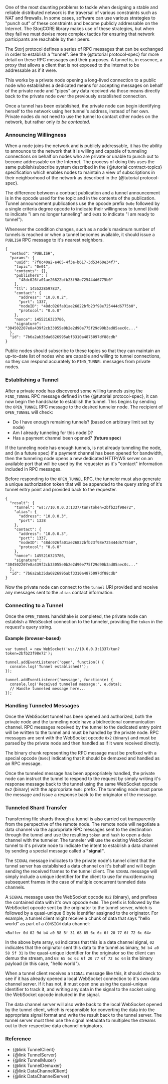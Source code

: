 One of the most daunting problems to tackle when designing a stable and
reliable distributed network is the traversal of various constraints such as
NAT and firewalls. In some cases, software can use various strategies to
"punch out" of these constraints and become publicly addressable on the
Internet. The StorjCORE library makes use of these strategies, but when they
fail we must devise more complex tactics for ensuring that network participants
are reachable by their peers.

The Storj protocol defines a series of RPC messages that can be exchanged
in order to establish a "tunnel". See the {@tutorial protocol-spec} for more
detail on these RPC messages and their purposes. A tunnel is, in essence, a
proxy that allows a client that is not exposed to the Internet to be
addressable as if it were.

This works by a private node opening a long-lived connection to a public node
who establishes a dedicated means for accepting messages on behalf of the
private node and "pipes" any data received via those means directly back to the
private node over the previously established connection.

Once a tunnel has been established, the private node can begin identifying
herself to the network using her tunnel's address, instead of her own. Private
nodes do not need to use the tunnel to contact other nodes on the network, but
rather only *to be contacted*.

### Announcing Willingness

When a node joins the network and is publicly addressable, it has the ability
to announce to the network that it is willing and capable of tunneling
connections on behalf on nodes who are private or unable to punch out to
become addressable on the Internet. The process of doing this uses the same
publish/subscribe system described in the {@tutorial contract-topics}
specification which enables nodes to maintain a view of subscriptions in their
neighborhood of the network as described in the {@tutorial protocol-spec}.

The difference between a contract publication and a tunnel announcement is in
the opcode used for the topic and in the contents of the publication. Tunnel
announcement publications use the opcode prefix `0x0e` followed by a single
criteria degree opcode to indicate their willingness to tunnel (`0x00` to
indicate "I am no longer tunneling" and `0x01` to indicate "I am ready to
tunnel").

Whenever the condition changes, such as a node's maximum number of tunnels is
reached or when a tunnel becomes available, it should issue a `PUBLISH` RPC
message to it's nearest neighbors.

```
{
  "method": "PUBLISH",
  "params": {
    "uuid": "7f0c40a2-e465-4f3e-b617-3d53460e34f7",
    "topic": "0e01",
    "contents": {},
    "publishers": [
      "48dc026fa01ae26822bfb23f98e725444d6775b0"
    ],
    "ttl": 1455228597837,
    "contact": {
      "address": "10.0.0.2",
      "port": 1337,
      "nodeID": "48dc026fa01ae26822bfb23f98e725444d6775b0",
      "protocol": "0.6.0"
    },
    "nonce": 1455216323786,
    "signature": "304502207e8a439f2cb33055e0b2e2d90e775f29d90b3ad85aec0c..."
  },
  "id": "7b6a2ab35da6826995abf3310a4875097df88cdb"
}
```

Public nodes should subscribe to these topics so that they can maintain an
up-to-date list of nodes who are capable and willing to tunnel connections, so
they can respond accurately to `FIND_TUNNEL` messages from private nodes.

### Establishing a Tunnel

After a private node has discovered some willing tunnels using the `FIND_TUNNEL`
RPC message defined in the {@tutorial protocol-spec}, it can now begin the
handshake to establish the tunnel. This begins by sending the `OPEN_TUNNEL` RPC
message to the desired tunneler node. The recipient of `OPEN_TUNNEL` will
check:

* Do I have enough remaining tunnels? (based on arbitrary limit set by node)
* Am I already tunneling for this nodeID?
* Has a payment channel been opened? (**future spec**)

If the tunneling node has enough tunnels, is not already tunneling the node,
and (in a future spec) if a payment channel has been opened for bandwidth, then
the tunneling node opens a new dedicated HTTP/WS server on an available port
that will be used by the requester as it's "contact" information included in
RPC messages.

Before responding to the `OPEN_TUNNEL` RPC, the tunneler must also generate a
unique authorization token that will be appended to the query string of it's
tunnel entry point and provided back to the requester.

```
{
  "result": {
    "tunnel": "ws://10.0.0.3:1337/tun?token=2bfb23f98e72",
    "alias": {
      "address": "10.0.0.3",
      "port": 1338
    },
    "contact": {
      "address": "10.0.0.3",
      "port": 1337,
      "nodeID": "48dc026fa01ae26822bfb23f98e725444d6775b0",
      "protocol": "0.6.0"
    },
    "nonce": 1455216323786,
    "signature": "304502207e8a439f2cb33055e0b2e2d90e775f29d90b3ad85aec0c..."
  },
  "id": "7b6a2ab35da6826995abf3310a4875097df88cdb"
}
```

Now the private node can connect to the `tunnel` URI provided and receive any
messages sent to the `alias` contact information.

### Connecting to a Tunnel

Once the `OPEN_TUNNEL` handshake is completed, the private node can establish
a WebSocket connection to the tunneler, providing the `token` in the request's
query string.

#### Example (browser-based)

```
var tunnel = new WebSocket('ws://10.0.0.3:1337/tun?token=2bfb23f98e72');

tunnel.addEventListener('open', function() {
  console.log('Tunnel established!');
});

tunnel.addEventListener('message', function(e) {
  console.log('Received tunneled message:', e.data);
  // Handle tunneled message here...
});
```

### Handling Tunneled Messages

Once the WebSocket tunnel has been opened and authorized, both the private node
and the tunneling node have a bidirectional communication channel. RPC messages
received by the tunnel to the dedicated entry point will be written to the
tunnel and must be handled by the private node. RPC messages are sent with the
WebSocket opcode `0x2` (binary) and must be parsed by the private node and
then handled as if it were received directly.

The binary chunk representing the RPC message must be prefixed with a special
opcode (`0x0c`) indicating that it should be demuxed and handled as an RPC
message.

Once the tunneled message has been appropriately handled, the private node can
instruct the tunnel to respond to the request by simply writing it's response
message back to the tunnel using the same WebSocket opcode `0x2` (binary) with
the appropriate `0x0c` prefix. The tunneling node must parse the message and
issue a response back to the originator of the message.

### Tunneled Shard Transfer

Transferring file shards through a tunnel is also carried out transparently
from the perspective of the remote node. The remote node will negotiate a data
channel via the appropriate RPC messages sent to the destination through the
tunnel and use the resulting `token` and `hash` to open a data channel with the
tunneler. The tunneler will use the existing WebSocket tunnel to it's private
node to indicate the intent to establish a data channel by sending a special
message called a **"signal"**.

The `SIGNAL` message indicates to the private node's tunnel client that the
tunnel server has established a data channel on it's behalf and will begin
sending the received frames to the tunnel client. The `SIGNAL` message will
simply include a unique identifier for the client to use for mux/demuxing
subsequent frames in the case of multiple concurrent tunneled data channels.

A `SIGNAL` message uses the WebSocket opcode `0x2` (binary), and prefixes the
contained data with it's own opcode `0x0d`. The prefix is followed by the
WebSocket opcode sent by the originator to the tunnel server, which is followed
by a quasi-unique 6 byte identifier assigned to the originator. For example, a
tunnel client might receive a chunk of data that says "hello world" as part of
a `CONSIGN` data channel:

```
<Buffer 0d 02 9d b4 a0 58 5f 31 68 65 6c 6c 6f 20 77 6f 72 6c 64>
```

In the above byte array, `0d` indicates that this is a data channel signal,
`02` indicates that the originator sent this data to the tunnel as binary,
`9d b4 a0 58 5f 31` is the quasi-unique identifier for the originator so the
client can demux the stream, and `68 65 6c 6c 6f 20 77 6f 72 6c 64` is the
binary payload (in this case, "hello world").

When a tunnel client receives a `SIGNAL` message like this, it should check to
see if it has already opened a local WebSocket connection to it's own data
channel server. If it has not, it must open one using the quasi-unique
identifier to track it, and writing any data in the signal to the socket using
the WebSocket opcode included in the signal.

The data channel server will also write back to the local WebSocket opened by
the tunnel client, which is responsible for converting the data into the
appropriate signal format and write the result back to the tunnel server. The
tunnel server must then use the signal metadata to multiplex the streams out to
their respective data channel originators.

### Reference

* {@link TunnelClient}
* {@link TunnelServer}
* {@link TunnelMuxer}
* {@link TunnelDemuxer}
* {@link DataChannelClient}
* {@link DataChannelServer}
